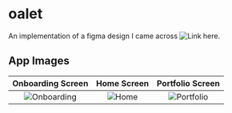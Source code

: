 # oalet

An implementation of a figma design I came across ![Link here](https://www.figma.com/community/file/1159533634202314086/finance-app-ui-kits).

## App Images

|             Onboarding Screen              |                    Home Screen                    |                 Portfolio Screen                 |
|:------------------------------------------:|:-------------------------------------------------:|:------------------------------------------------:|
| ![Onboarding](screenshots/home_screen.jpg) |    ![Home](screenshots/ingredients_screen.jpg)    | ![Portfolio](screenshots/ingredients_screen.jpg) |
